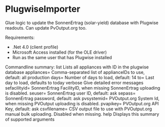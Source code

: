 PlugwiseImporter
================

Glue logic to update the SonnenErtrag (solar-yield) database with Plugwise readouts.
Can update PvOutput.org too.

Requirements: 
 * .Net 4.0 (client profile)
 * Microsoft Access installed (for the OLE driver)
 * Run as the same user that has Plugwise installed

Commandline summary:
list                 Lists all appliances with ID in the plugwise database
appliances=<String>  Comma-separated list of applianceIDs to use, default: all production
days=<Int32>         Number of days to load, default: 14
to=<DateTime>        Last day to load, defaults to today
verbose              Give detailed error messages
sefacilityid=<Int32> SonnenErtrag FacilityID, when missing SonnenErtrag uploading is disabled.
seuser=<String>      SonnenErtrag user ID, default: ask
sepass=<String>      SonnenErtrag password, default: ask
pvsystemid=<Int32>   PVOutput.org System Id, when missing PVOutput uploading is disabled.
pvapikey=<String>    PVOutput.org API Key, default: ask
csvfilename=<String> CSV output file to use with PVOutput.org manual bulk uploading. Disabled when missing.
help                 Displays this summary of supported arguments